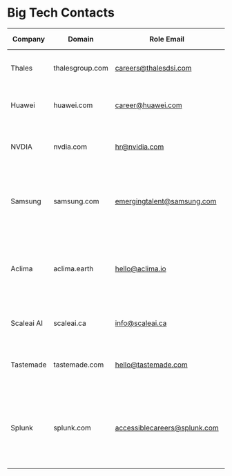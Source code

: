# Big Tech Contacts

| Company      | Domain       | Role Email                         | Department / Team       | Location       | Description                                      | Source URL                          | Last Verified |
|-------------|-------------|-----------------------------------|------------------------|----------------|-------------------------------------------------|------------------------------------|---------------|
| Thales      | thalesgroup.com  | careers@thalesdsi.com          | For Employment          | Global         | Global tech leader, defense, aerospace.       | https://www.thalesdsi.com/contact/ | 2025-10-18    |
| Huawei      | huawei.com  | career@huawei.com          | For Employment          | Global         | Chinese multinational technology company.       | https://career.huawei.com/reccampportal/portal5/contact-hr.html | 2025-10-18    |
| NVDIA      | nvdia.com  | hr@nvidia.com          | For Employment          | Global         | American manufacturer of graphics cards/AI accelerators.       | https://www.nvidia.com/docs/IO/82694/NVIDIA_SC09_JobPostings.pdf | 2025-10-18    |
| Samsung      | samsung.com  | emergingtalent@samsung.com          | For questions about applications          | Global         | South Korean multinational electronics and technology company.       | https://www.samsung.com/uk/aboutsamsung/careers/emerging-talent/ | 2025-10-18    |
| Aclima      | aclima.earth  | hello@aclima.io          | For questions about applications          | San Francisco, CA         | Aclima is a climate-tech company that focuses on mapping and analyzing air pollution.       | https://aclima.earth/contact-us | 2025-10-19    |
| Scaleai AI      | scaleai.ca  | info@scaleai.ca          | For questions about everything          | Montreal, QC H2S 3J9, CANADA         | American company specializing in AI.       | https://www.scaleai.ca/about-us/contact-us/ | 2025-10-20    |
| Tastemade      | tastemade.com  | hello@tastemade.com          | For questions about everything          | Global         | Destination for food lovers and home chefs alike.       | https://www.tastemade.com/contact | 2025-10-21    |
| Splunk      | splunk.com  | accessiblecareers@splunk.com          | For Employment          | Global         | A company that produces software for searching, tracking, and analyzing machine data.       | https://www.splunk.com/en_us/careers/how-we-hire.html | 2025-10-22    |
